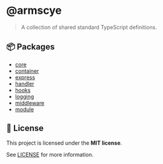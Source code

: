 # @armscye

> A collection of shared standard TypeScript definitions.

## :package: Packages

- [core](./packages/core)
- [container](./packages/container)
- [express](./packages/express)
- [handler](./packages/handler)
- [hooks](./packages/hooks)
- [logging](./packages/logging)
- [middleware](./packages/middleware)
- [module](./packages/module)

## :memo: License

This project is licensed under the **MIT license**.

See [LICENSE](LICENSE) for more information.
